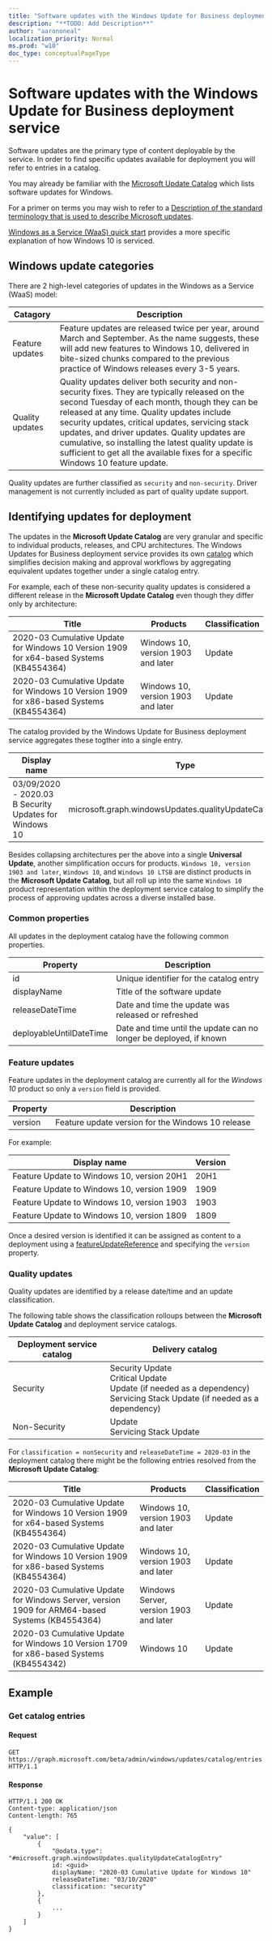 ```yaml
---
title: "Software updates with the Windows Update for Business deployment service"
description: "**TODO: Add Description**"
author: "aarononeal"
localization_priority: Normal
ms.prod: "w10"
doc_type: conceptualPageType
---
```


# Software updates with the Windows Update for Business deployment service

Software updates are the primary type of content deployable by the service. In order to find specific updates available for deployment you will refer to entries in a catalog.

You may already be familiar with the [Microsoft Update Catalog](http://www.catalog.update.microsoft.com/) which lists software updates for Windows.

For a primer on terms you may wish to refer to a [Description of the standard terminology that is used to describe Microsoft updates](https://support.microsoft.com/en-us/help/824684/description-of-the-standard-terminology-that-is-used-to-describe-micro).

[Windows as a Service (WaaS) quick start](https://docs.microsoft.com/en-us/windows/deployment/update/waas-quick-start) provides a more specific explanation of how Windows 10 is serviced.

## Windows update categories

There are 2 high-level categories of updates in the Windows as a Service (WaaS) model:

| Catagory        | Description                                                                                                                                                                                                                                                                                                                                                                                                                                     |
|-----------------|-------------------------------------------------------------------------------------------------------------------------------------------------------------------------------------------------------------------------------------------------------------------------------------------------------------------------------------------------------------------------------------------------------------------------------------------------|
| Feature updates | Feature updates are released twice per year, around March and September. As the name suggests, these will add new features to Windows 10, delivered in bite-sized chunks compared to the previous practice of Windows releases every 3-5 years.                                                                                                                                                                                                 |
| Quality updates | Quality updates deliver both security and non-security fixes. They are typically released on the second Tuesday of each month, though they can be released at any time. Quality updates include security updates, critical updates, servicing stack updates, and driver updates. Quality updates are cumulative, so installing the latest quality update is sufficient to get all the available fixes for a specific Windows 10 feature update. |

Quality updates are further classified as `security` and `non-security`. Driver management is not currently included as part of quality update support.

## Identifying updates for deployment

The updates in the **Microsoft Update Catalog** are very granular and specific to individual products, releases, and CPU architectures. The Windows Updates for Business deployment service provides its own [catalog](/graph/api/resources/windowsupdates-catalog?view=graph-rest-1.0) which simplifies decision making and approval workflows by aggregating equivalent updates together under a single catalog entry.

For example, each of these non-security quality updates is considered a different release in the **Microsoft Update Catalog** even though they differ only by architecture:

| Title                                                                                   | Products                           | Classification |
|-----------------------------------------------------------------------------------------|------------------------------------|----------------|
| 2020-03 Cumulative Update for Windows 10 Version 1909 for x64-based Systems (KB4554364) | Windows 10, version 1903 and later | Update         |
| 2020-03 Cumulative Update for Windows 10 Version 1909 for x86-based Systems (KB4554364) | Windows 10, version 1903 and later | Update         |

The catalog provided by the Windows Update for Business deployment service aggregates these togther into a single entry.

| Display name                                           | Type                                                     |
|--------------------------------------------------------|----------------------------------------------------------|
| 03/09/2020 - 2020.03 B Security Updates for Windows 10 | microsoft.graph.windowsUpdates.qualityUpdateCatalogEntry |

Besides collapsing architectures per the above into a single **Universal Update**, another simplification occurs for products. `Windows 10, version 1903 and later`, `Windows 10`, and `Windows 10 LTSB` are distinct products in the **Microsoft Update Catalog**, but all roll up into the same `Windows 10` product representation within the deployment service catalog to simplify the process of approving updates across a diverse installed base.

### Common properties

All updates in the deployment catalog have the following common properties.

| Property                | Description                                                        |
|-------------------------|--------------------------------------------------------------------|
| id                      | Unique identifier for the catalog entry                            |
| displayName             | Title of the software update                                       |
| releaseDateTime         | Date and time the update was released or refreshed                 |
| deployableUntilDateTime | Date and time until the update can no longer be deployed, if known |

### Feature updates

Feature updates in the deployment catalog are currently all for the *Windows 10* product so only a `version` field is provided.

| Property | Description                                       |
|----------|---------------------------------------------------|
| version  | Feature update version for the Windows 10 release |

For example:

| Display name                               | Version |
|--------------------------------------------|---------|
| Feature Update to Windows 10, version 20H1 | 20H1    |
| Feature Update to Windows 10, version 1909 | 1909    |
| Feature Update to Windows 10, version 1903 | 1903    |
| Feature Update to Windows 10, version 1809 | 1809    |

Once a desired version is identified it can be assigned as content to a deployment using a [featureUpdateReference](/graph/api/resources/windowsupdates-featureupdatereference?view=graph-rest-1.0) and specifying the `version` property.

### Quality updates

Quality updates are identified by a release date/time and an update classification.

The following table shows the classification rolloups between the **Microsoft Update Catalog** and deployment service catalogs.

| Deployment service catalog | Delivery catalog                                                                                                               |
|------------------|--------------------------------------------------------------------------------------------------------------------------------|
| Security         | Security Update<br>Critical Update<br>Update (if needed as a dependency)<br>Servicing Stack Update (if needed as a dependency) |
| Non-Security     | Update<br>Servicing Stack Update                                                                                               |

For `classification = nonSecurity` and `releaseDateTime = 2020-03` in the deployment catalog there might be the following entries resolved from the **Microsoft Update Catalog**:

| Title                                                                                          | Products                               | Classification |
|------------------------------------------------------------------------------------------------|----------------------------------------|----------------|
| 2020-03 Cumulative Update for Windows 10 Version 1909 for x64-based Systems (KB4554364)        | Windows 10, version 1903 and later     | Update         |
| 2020-03 Cumulative Update for Windows 10 Version 1909 for x86-based Systems (KB4554364)        | Windows 10, version 1903 and later     | Update         |
| 2020-03 Cumulative Update for Windows Server, version 1909 for ARM64-based Systems (KB4554364) | Windows Server, version 1903 and later | Update         |
| 2020-03 Cumulative Update for Windows 10 Version 1709 for x86-based Systems (KB4554342)        | Windows 10                             | Update         |

## Example

### Get catalog entries

#### Request

```http
GET https://graph.microsoft.com/beta/admin/windows/updates/catalog/entries HTTP/1.1
```

#### Response

```http
HTTP/1.1 200 OK
Content-type: application/json
Content-length: 765

{
    "value": [
        {
            "@odata.type": "#microsoft.graph.windowsUpdates.qualityUpdateCatalogEntry"
            id: <guid>
            displayName: "2020-03 Cumulative Update for Windows 10"
            releaseDateTime: "03/10/2020"
            classification: "security"
        },
        {
            ...
        }
    ]
}
```